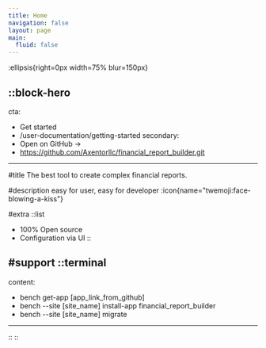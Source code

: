 ```yaml
---
title: Home
navigation: false
layout: page
main:
  fluid: false
---
```


:ellipsis{right=0px width=75% blur=150px}

::block-hero
---
cta:
  - Get started
  - /user-documentation/getting-started
secondary:
  - Open on GitHub →
  - https://github.com/Axentorllc/financial_report_builder.git

---

#title
The best tool to create complex financial reports.

#description
easy for user, easy for developer :icon{name="twemoji:face-blowing-a-kiss"}

#extra
::list
- 100% Open source
- Configuration via UI
::

#support
  ::terminal
  ---
  content:
  - bench get-app [app_link_from_github]
  - bench --site [site_name] install-app financial_report_builder
  - bench --site [site_name] migrate
  ---
  ::
::
